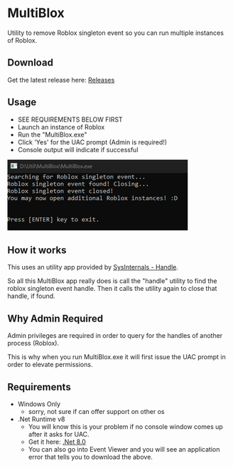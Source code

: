 # MultiBlox
 Utility to remove Roblox singleton event so you can run multiple instances of Roblox.

## Download
Get the latest release here: [Releases](https://github.com/rasp8erries/multiblox-cs/releases/tag/release)

## Usage
- SEE REQUIREMENTS BELOW FIRST
- Launch an instance of Roblox
- Run the "MultiBlox.exe" 
- Click 'Yes' for the UAC prompt (Admin is required!) 
- Console output will indicate if successful

![MultiBlox Success](/images/multiblox-success.png)

## How it works
This uses an utility app provided by [SysInternals - Handle](https://learn.microsoft.com/en-us/sysinternals/downloads/handle). 

So all this MultiBlox app really does is call the "handle" utility to find the roblox singleton event handle. Then it calls the utility again to close that handle, if found. 

## Why Admin Required
Admin privileges are required in order to query for the handles of another process (Roblox). 

This is why when you run MultiBlox.exe it will first issue the UAC prompt in order to elevate permissions.

## Requirements
- Windows Only
  - sorry, not sure if can offer support on other os
- .Net Runtime v8 
  - You will know this is your problem if no console window comes up after it asks for UAC. 
  - Get it here: [.Net 8.0]("https://dotnet.microsoft.com/en-us/download/dotnet/thank-you/runtime-desktop-8.0.7-windows-x64-installer")
  - You can also go into Event Viewer and you will see an application error that tells you to download the above.
